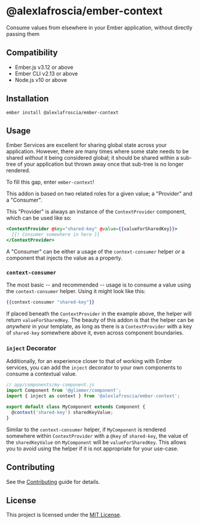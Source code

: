 # @alexlafroscia/ember-context

Consume values from elsewhere in your Ember application, without directly passing them

## Compatibility

- Ember.js v3.12 or above
- Ember CLI v2.13 or above
- Node.js v10 or above

## Installation

```
ember install @alexlafroscia/ember-context
```

## Usage

Ember Services are excellent for sharing global state across your application. However, there are many times where some state needs to be shared _without_ it being considered global; it should be shared within a sub-tree of your application but thrown away once that sub-tree is no longer rendered.

To fill this gap, enter `ember-context`!

This addon is based on two related roles for a given value; a "Provider" and a "Consumer".

This "Provider" is always an instance of the `ContextProvider` component, which can be used like so:

```handlebars
<ContextProvider @key="shared-key" @value={{valueForSharedKey}}>
  {{! Consumer somewhere in here }}
</ContextProvider>
```

A "Consumer" can be either a usage of the `context-consumer` helper _or_ a component that injects the value as a property.

### `context-consumer`

The most basic -- and recommended -- usage is to consume a value using the `context-consumer` helper. Using it might look like this:

```handlebars
{{context-consumer "shared-key"}}
```

If placed beneath the `ContextProvider` in the example above, the helper will return `valueForSharedKey`. The beauty of this addon is that the helper can be _anywhere_ in your template, as long as there is a `ContextProvider` with a key of `shared-key` somewhere above it, even across component boundaries.

### `inject` Decorator

Additionally, for an experience closer to that of working with Ember services, you can add the `inject` decorator to your own components to consume a contextual value.

```javascript
// app/components/my-component.js
import Component from '@glimmer/component';
import { inject as context } from '@alexlafroscia/ember-context';

export default class MyComponent extends Component {
  @context('shared-key') sharedKeyValue;
}
```

Similar to the `context-consumer` helper, if `MyComponent` is rendered somewhere within `ContextProvider` with a `@key` of `shared-key`, the value of the `sharedKeyValue` on `MyComponent` will be `valueForSharedKey`. This allows you to avoid using the helper if it is not appropriate for your use-case.

## Contributing

See the [Contributing](CONTRIBUTING.md) guide for details.

## License

This project is licensed under the [MIT License](LICENSE.md).
